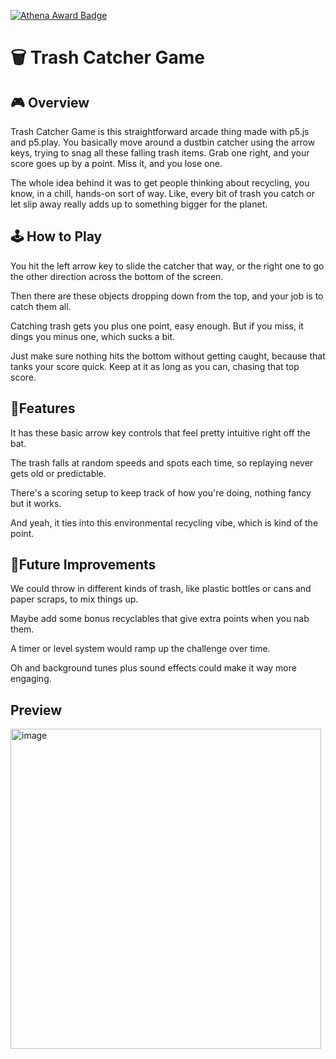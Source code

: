 [![Athena Award Badge](https://img.shields.io/endpoint?url=https%3A%2F%2Faward.athena.hackclub.com%2Fapi%2Fbadge)](https://award.athena.hackclub.com?utm_source=readme)
# 🗑️ Trash Catcher Game

## 🎮 Overview

Trash Catcher Game is this straightforward arcade thing made with p5.js and p5.play. You basically move around a dustbin catcher using the arrow keys, trying to snag all these falling trash items. Grab one right, and your score goes up by a point. Miss it, and you lose one. 

The whole idea behind it was to get people thinking about recycling, you know, in a chill, hands-on sort of way. Like, every bit of trash you catch or let slip away really adds up to something bigger for the planet. 

## 🕹️ How to Play

You hit the left arrow key to slide the catcher that way, or the right one to go the other direction across the bottom of the screen. 

Then there are these objects dropping down from the top, and your job is to catch them all. 

Catching trash gets you plus one point, easy enough. But if you miss, it dings you minus one, which sucks a bit. 

Just make sure nothing hits the bottom without getting caught, because that tanks your score quick. Keep at it as long as you can, chasing that top score. 

## 🌟Features

It has these basic arrow key controls that feel pretty intuitive right off the bat. 

The trash falls at random speeds and spots each time, so replaying never gets old or predictable. 

There's a scoring setup to keep track of how you're doing, nothing fancy but it works. 

And yeah, it ties into this environmental recycling vibe, which is kind of the point. 

## 🚀Future Improvements

We could throw in different kinds of trash, like plastic bottles or cans and paper scraps, to mix things up. 

Maybe add some bonus recyclables that give extra points when you nab them. 

A timer or level system would ramp up the challenge over time. 

Oh and background tunes plus sound effects could make it way more engaging.
## Preview
<img width="497" height="512" alt="image" src="https://github.com/user-attachments/assets/7eb303ba-015c-4217-a6d5-4567c6b3c86f" />
